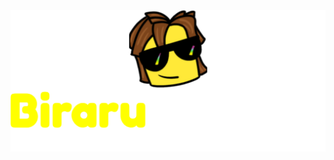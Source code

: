 <div align="center">
  <img src="https://github.com/BiraruStudios/.github/blob/main/profile/social_card.png">
</div>
